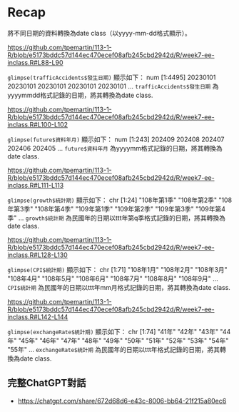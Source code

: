 # Recap

將不同日期的資料轉換為date class（以yyyy-mm-dd格式顯示）。


<https://github.com/tpemartin/113-1-R/blob/e5173bddc57d144ec470ecef08afb245cbd2942d/R/week7-ee-inclass.R#L88-L90>

`glimpse(trafficAccidents$發生日期)` 顯示如下： 
 num [1:4495] 20230101 20230101 20230101 20230101 20230101 ...
`trafficAccidents$發生日期` 為yyyymmdd格式記錄的日期，將其轉換為date class.

<https://github.com/tpemartin/113-1-R/blob/e5173bddc57d144ec470ecef08afb245cbd2942d/R/week7-ee-inclass.R#L100-L102>

`glimpse(future$資料年月)` 顯示如下：
 num [1:243] 202409 202408 202407 202406 202405 ...
`future$資料年月` 為yyyymm格式記錄的日期，將其轉換為date class.

<https://github.com/tpemartin/113-1-R/blob/e5173bddc57d144ec470ecef08afb245cbd2942d/R/week7-ee-inclass.R#L111-L113>

`glimpse(growth$統計期)` 顯示如下：
 chr [1:24] "108年第1季" "108年第2季" "108年第3季" "108年第4季" "109年第1季" "109年第2季" "109年第3季" "109年第4季" ...
`growth$統計期` 為民國年的日期以ttt年第q季格式記錄的日期，將其轉換為date class.

<https://github.com/tpemartin/113-1-R/blob/e5173bddc57d144ec470ecef08afb245cbd2942d/R/week7-ee-inclass.R#L128-L130>

`glimpse(CPI$統計期)` 顯示如下：
 chr [1:71] "108年1月" "108年2月" "108年3月" "108年4月" "108年5月" "108年6月" "108年7月" "108年8月" "108年9月" ...
`CPI$統計期` 為民國年的日期以ttt年mm月格式記錄的日期，將其轉換為date class.

<https://github.com/tpemartin/113-1-R/blob/e5173bddc57d144ec470ecef08afb245cbd2942d/R/week7-ee-inclass.R#L142-L144>

`glimpse(exchangeRate$統計期)` 顯示如下：
 chr [1:74] "41年" "42年" "43年" "44年" "45年" "46年" "47年" "48年" "49年" "50年" "51年" "52年" "53年" "54年" "55年" ...
`exchangeRate$統計期` 為民國年的日期以ttt年格式記錄的日期，將其轉換為date class.


## 完整ChatGPT對話

  - <https://chatgpt.com/share/672d68d6-e43c-8006-bb64-21f215a80ec6>